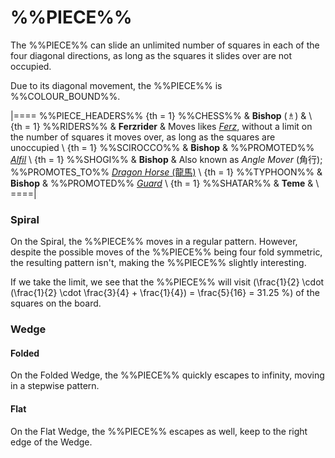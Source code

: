 # %%PIECE%%

The %%PIECE%% can slide an unlimited number of squares in
each of the four diagonal directions, as long as the squares it
slides over are not occupied.

Due to its diagonal movement, the %%PIECE%% is %%COLOUR_BOUND%%.

|====
%%PIECE_HEADERS%%
{th = 1} %%CHESS%%
       & **Bishop** (&#x2657;)
       & \\
{th = 1} %%RIDERS%%
       & **Ferzrider**
       & Moves likes [*Ferz*](ferz.html), without a limit on the number
         of squares it moves over, as long as the squares are unoccupied \\
{th = 1} %%SCIROCCO%%
       & **Bishop**
       & %%PROMOTED%% [*Alfil*](alfil.html) \\
{th = 1} %%SHOGI%%
       & **Bishop**
       & Also known as *Angle Mover* (&#x89d2;&#x884c;); %%PROMOTES_TO%%
         [*Dragon Horse* (&#x9f8d;&#x99ac;)](dragon_horse.html) \\
{th = 1} %%TYPHOON%%
       & **Bishop**
       & %%PROMOTED%% [*Guard*](guard.html) \\
{th = 1} %%SHATAR%%
       & **Teme**
       & \\
====|

### Spiral

On the Spiral, the %%PIECE%% moves in a regular pattern. However, 
despite the possible moves of the %%PIECE%% being four fold symmetric,
the resulting pattern isn't, making the %%PIECE%% slightly interesting.

If we take the limit, we see that the %%PIECE%% will visit
\(\frac{1}{2} \cdot (\frac{1}{2} \cdot \frac{3}{4} + \frac{1}{4}) =
  \frac{5}{16} = 31.25 \%\) of the squares on the board.

### Wedge

#### Folded

On the Folded Wedge, the %%PIECE%% quickly escapes to infinity, moving in
a stepwise pattern.

#### Flat

On the Flat Wedge, the %%PIECE%% escapes as well, keep to the right
edge of the Wedge.
